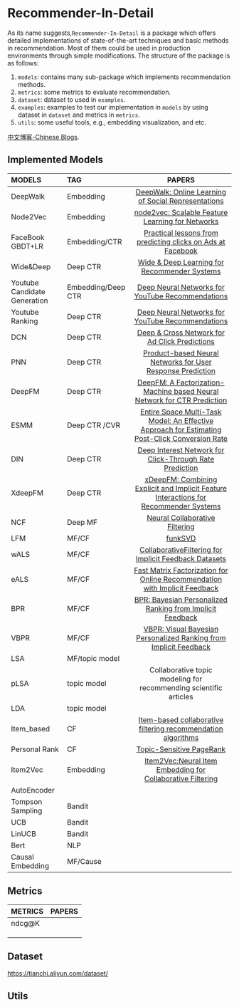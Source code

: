 # Recommender-In-Detail

As its name suggests,`Recommender-In-Detail` is a package which offers detailed implementations of state-of-the-art techniques and basic methods in recommendation. Most of them could be used in production environments through simple modifications. The structure of the package is as follows:

1. `models`: contains many sub-package which implements recommendation methods.
2. `metrics`: some metrics to evaluate recommendation.
3. `dataset`: dataset to used in `examples`.
4. `examples`: examples to test our implementation in `models` by using dataset in `dataset` and metrics in `metrics`.
5. `utils`: some useful tools, e.g., embedding visualization, and etc.

[中文博客-Chinese Blogs](https://yinyajun.github.io/).

## Implemented Models

| MODELS| TAG | PAPERS |
|  :---  | :---  | :--:  |
| DeepWalk  | Embedding          | [DeepWalk: Online Learning of Social Representations](https://arxiv.org/abs/1403.6652) |
| Node2Vec | Embedding          | [node2vec: Scalable Feature Learning for Networks](<https://cs.stanford.edu/~jure/pubs/node2vec-kdd16.pdf>) |
| FaceBook GBDT+LR | Embedding/CTR      | [Practical lessons from predicting clicks on Ads at Facebook](<https://quinonero.net/Publications/predicting-clicks-facebook.pdf>) |
| Wide&Deep | Deep CTR | [Wide & Deep Learning for Recommender Systems](https://arxiv.org/abs/1606.07792) |
| Youtube   Candidate Generation | Embedding/Deep CTR | [Deep Neural Networks for YouTube Recommendations](<https://ai.google/research/pubs/pub45530>) |
| Youtube    Ranking | Deep CTR | [Deep Neural Networks for YouTube Recommendations](<https://ai.google/research/pubs/pub45530>) |
| DCN | Deep CTR | [Deep & Cross Network for Ad Click Predictions](<https://arxiv.org/pdf/1708.05123.pdf>) |
| PNN | Deep CTR | [Product-based Neural Networks for User Response Prediction](https://arxiv.org/abs/1611.00144) |
| DeepFM | Deep CTR | [DeepFM: A Factorization-Machine based Neural Network for CTR Prediction](<https://arxiv.org/abs/1703.04247>) |
| ESMM | Deep CTR /CVR | [Entire Space Multi-Task Model: An Effective Approach for Estimating Post-Click Conversion Rate](<https://arxiv.org/abs/1804.07931>) |
| DIN | Deep CTR | [Deep Interest Network for Click-Through Rate Prediction](https://arxiv.org/abs/1706.06978) |
| XdeepFM | Deep CTR | [xDeepFM: Combining Explicit and Implicit Feature Interactions for Recommender Systems](https://arxiv.org/abs/1803.05170) |
| NCF | Deep MF | [Neural Collaborative Filtering](https://arxiv.org/abs/1708.05031) |
| LFM | MF/CF | [funkSVD](https://sifter.org/~simon/journal/20061211.html) |
| wALS | MF/CF | [CollaborativeFiltering for Implicit Feedback Datasets](https://www.researchgate.net/publication/220765111_Collaborative_Filtering_for_Implicit_Feedback_Datasets?ev=pub_cit) |
| eALS | MF/CF | [Fast Matrix Factorization for Online Recommendation with Implicit Feedback](<https://arxiv.org/abs/1708.05024>) |
| BPR | MF/CF | [BPR: Bayesian Personalized Ranking from Implicit Feedback](https://arxiv.org/abs/1205.2618) |
| VBPR | MF/CF | [VBPR: Visual Bayesian Personalized Ranking from Implicit Feedback](https://arxiv.org/abs/1510.01784) |
| LSA | MF/topic model |  |
| pLSA | topic model | Collaborative topic modeling for recommending scientific articles |
| LDA | topic model |  |
| Item_based | CF | [Item-based collaborative filtering recommendation algorithms]() |
| Personal Rank | CF | [Topic-Sensitive PageRank](<http://www-cs-students.stanford.edu/~taherh/papers/topic-sensitive-pagerank.pdf>) |
| Item2Vec | Embedding          | [Item2Vec:Neural Item Embedding for Collaborative Filtering](https://arxiv.org/abs/1603.04259) |
| AutoEncoder |  |  |
| Tompson Sampling | Bandit |  |
| UCB | Bandit |  |
| LinUCB | Bandit |  |
| Bert | NLP |  |
| Causal Embedding | MF/Cause |  |

## Metrics

| METRICS | PAPERS |
| ---- | ------ |
| ndcg@K |        |
|      |        |
|      |        |
|      |      |




## Dataset

https://tianchi.aliyun.com/dataset/

## Utils





